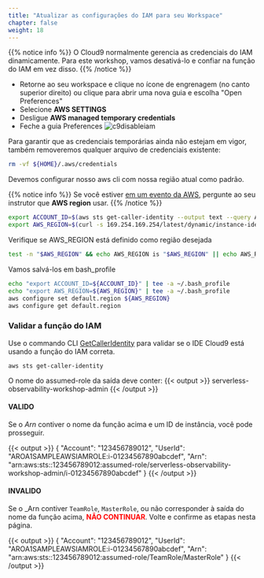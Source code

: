 ```yaml
---
title: "Atualizar as configurações do IAM para seu Workspace"
chapter: false
weight: 18
---
```


{{% notice info %}}
O Cloud9 normalmente gerencia as credenciais do IAM dinamicamente. Para este workshop, vamos desativá-lo e confiar na função do IAM em vez disso.
{{% /notice %}}

- Retorne ao seu workspace e clique no ícone de engrenagem (no canto superior direito) ou clique para abrir uma nova guia e escolha "Open Preferences"
- Selecione **AWS SETTINGS**
- Desligue **AWS managed temporary credentials**
- Feche a guia Preferences
![c9disableiam](/images/c9disableiam.png)

Para garantir que as credenciais temporárias ainda não estejam em vigor, também removeremos
qualquer arquivo de credenciais existente:
```sh
rm -vf ${HOME}/.aws/credentials
```

Devemos configurar nosso aws cli com nossa região atual como padrão.

{{% notice info %}}
Se você estiver [em um evento da AWS](../aws_event/), pergunte ao seu instrutor que **AWS region** usar.
{{% /notice %}}

```sh
export ACCOUNT_ID=$(aws sts get-caller-identity --output text --query Account)
export AWS_REGION=$(curl -s 169.254.169.254/latest/dynamic/instance-identity/document | jq -r '.region')
```

Verifique se AWS_REGION está definido como região desejada
```sh
test -n "$AWS_REGION" && echo AWS_REGION is "$AWS_REGION" || echo AWS_REGION is not set
```
 
Vamos salvá-los em bash_profile
```sh
echo "export ACCOUNT_ID=${ACCOUNT_ID}" | tee -a ~/.bash_profile
echo "export AWS_REGION=${AWS_REGION}" | tee -a ~/.bash_profile
aws configure set default.region ${AWS_REGION}
aws configure get default.region
```

### Validar a função do IAM

Use o commando CLI [GetCallerIdentity](https://docs.aws.amazon.com/cli/latest/reference/sts/get-caller-identity.html) para validar se o IDE Cloud9 está usando a função do IAM correta.

```
aws sts get-caller-identity

```

<!--
First, get the IAM role name from the AWS CLI.
```bash
INSTANCE_PROFILE_NAME=`basename $(aws ec2 describe-instances --filters Name=tag:Name,Values=aws-cloud9-${C9_PROJECT}-${C9_PID} | jq -r '.Reservations[0].Instances[0].IamInstanceProfile.Arn' | awk -F "/" "{print $2}")`
aws iam get-instance-profile --instance-profile-name $INSTANCE_PROFILE_NAME --query "InstanceProfile.Roles[0].RoleName" --output text
```
-->

O nome do assumed-role da saída deve conter:
{{< output >}}
serverless-observability-workshop-admin
{{< /output >}}

#### VALIDO

Se o _Arn_ contiver o nome da função acima e um ID de instância, você pode prosseguir.

{{< output >}}
{
    "Account": "123456789012",
    "UserId": "AROA1SAMPLEAWSIAMROLE:i-01234567890abcdef",
    "Arn": "arn:aws:sts::123456789012:assumed-role/serverless-observability-workshop-admin/i-01234567890abcdef"
}
{{< /output >}}

#### INVALIDO

Se o _Arn contiver `TeamRole`, `MasterRole`, ou não corresponder à saída do nome da função acima, <span style="color: red;">**NÃO CONTINUAR**</span>. Volte e confirme as etapas nesta página.

{{< output >}}
{
    "Account": "123456789012",
    "UserId": "AROA1SAMPLEAWSIAMROLE:i-01234567890abcdef",
    "Arn": "arn:aws:sts::123456789012:assumed-role/TeamRole/MasterRole"
}
{{< /output >}}